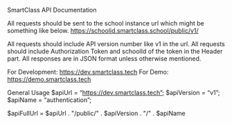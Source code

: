 SmartClass API Documentation

All requests should be sent to the school instance url which might be something like below.
https://schoolid.smartclass.school/public/v1/

All requests should include API version number like v1 in the url.
All requests should include Authorization Token and schoolId of the token in the Header part.
All responses are in JSON format unless otherwise mentioned.

For Development: https://dev.smartclass.tech 
For Demo: https://demo.smartclass.tech

General Usage
$apiUrl = “https://dev.smartclass.tech”;
$apiVersion = “v1”;
$apiName = “authentication”;

$apiFullUrl = $apiUrl  .  "/public/"  .  $apiVersion  .  "/"  . $apiName
